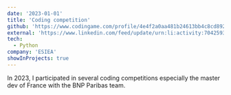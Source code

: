 ```yaml
---
date: '2023-01-01'
title: 'Coding competition'
github: 'https://www.codingame.com/profile/4e4f2a0aa481b24613bb4c8cd89258ec7755215'
external: 'https://www.linkedin.com/feed/update/urn:li:activity:7042593601356189696/'
tech:
  - Python
company: 'ESIEA'
showInProjects: true
---
```


In 2023, I participated in several coding competitions especially the master dev of France with the BNP Paribas team.
